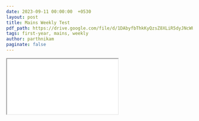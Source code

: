 ```yaml
---
date: 2023-09-11 00:00:00  +0530
layout: post
title: Mains Weekly Test
pdf_path: https://drive.google.com/file/d/1DAbyfbThkKyQzsZ8XLiR5dyJNcWUjeS7/preview?usp=sharing
tags: first-year, mains, weekly
author: parthnikam
paginate: false
---
```


<iframe class="embed-pdf" src="{{ page.pdf_path }}#toolbar=0" seamless="seamless" scrolling="no" style="overflow:hidden"></iframe>
